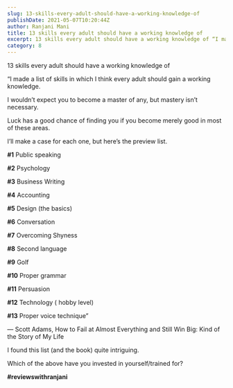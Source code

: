 ```yaml
---
slug: 13-skills-every-adult-should-have-a-working-knowledge-of
publishDate: 2021-05-07T10:20:44Z
author: Ranjani Mani
title: 13 skills every adult should have a working knowledge of 
excerpt: 13 skills every adult should have a working knowledge of “I made a list of skills in which I think every adult should gain a working knowledge. I wouldn’t expect you to become a master of any, but mastery isn’t necessary. Luck has a good chance of finding you if you become merely good in  ... 
category: 8
---
```


13 skills every adult should have a working knowledge of

“I made a list of skills in which I think every adult should gain a working knowledge.

I wouldn’t expect you to become a master of any, but mastery isn’t necessary.

Luck has a good chance of finding you if you become merely good in most of these areas.

I’ll make a case for each one, but here’s the preview list.

**#1** Public speaking

**#2** Psychology

**#3** Business Writing

**#4** Accounting

**#5** Design (the basics)

**#6** Conversation

**#7** Overcoming Shyness

**#8** Second language

**#9** Golf

**#10** Proper grammar

**#11** Persuasion

**#12** Technology ( hobby level)

**#13** Proper voice technique”

― Scott Adams, How to Fail at Almost Everything and Still Win Big: Kind of the Story of My Life

I found this list (and the book) quite intriguing.

Which of the above have you invested in yourself/trained for?

**#reviewswithranjani**